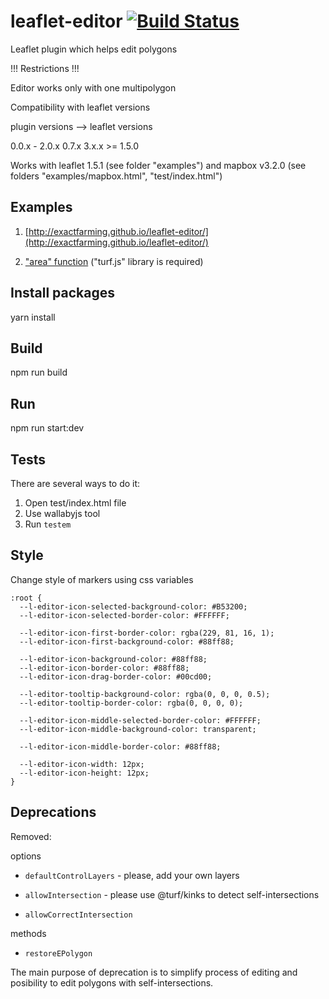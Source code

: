 # leaflet-editor [![Build Status](https://travis-ci.org/exactfarming/leaflet-editor.svg?branch=master)](https://travis-ci.org/exactfarming/leaflet-editor)

Leaflet plugin which helps edit polygons

!!! Restrictions !!!

Editor works only with one multipolygon

Compatibility with leaflet versions

  plugin versions  --> leaflet versions

  0.0.x - 2.0.x        0.7.x
  3.x.x                >= 1.5.0

Works with leaflet 1.5.1 (see folder "examples") and mapbox v3.2.0 (see folders "examples/mapbox.html", "test/index.html")

## Examples
1) [http://exactfarming.github.io/leaflet-editor/](http://exactfarming.github.io/leaflet-editor/)

2) ["area" function](http://exactfarming.github.io/leaflet-editor/index-area) ("turf.js" library is required)

## Install packages
yarn install

## Build
npm run build

## Run
npm run start:dev

## Tests

 There are several ways to do it:

 1) Open test/index.html file
 2) Use wallabyjs tool
 3) Run `testem`

## Style

Change style of markers using css variables

```
:root {
  --l-editor-icon-selected-background-color: #B53200;
  --l-editor-icon-selected-border-color: #FFFFFF;

  --l-editor-icon-first-border-color: rgba(229, 81, 16, 1);
  --l-editor-icon-first-background-color: #88ff88;

  --l-editor-icon-background-color: #88ff88;
  --l-editor-icon-border-color: #88ff88;
  --l-editor-icon-drag-border-color: #00cd00;

  --l-editor-tooltip-background-color: rgba(0, 0, 0, 0.5);
  --l-editor-tooltip-border-color: rgba(0, 0, 0, 0);

  --l-editor-icon-middle-selected-border-color: #FFFFFF;
  --l-editor-icon-middle-background-color: transparent;

  --l-editor-icon-middle-border-color: #88ff88;

  --l-editor-icon-width: 12px;
  --l-editor-icon-height: 12px;
}
```

## Deprecations

Removed:

 options

 - `defaultControlLayers` - please, add your own layers

 - `allowIntersection` - please use @turf/kinks to detect self-intersections

 - `allowCorrectIntersection`

 methods

 - `restoreEPolygon`

 The main purpose of deprecation is to simplify process of editing
 and posibility to edit polygons with self-intersections.

